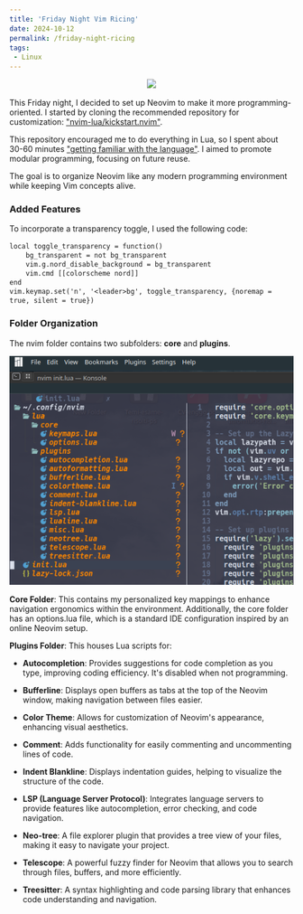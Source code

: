 ```yaml
---
title: 'Friday Night Vim Ricing'
date: 2024-10-12
permalink: /friday-night-ricing
tags:
 - Linux   
---
```


<p align="center">
    <img src = "https://github.com/user-attachments/assets/0b5913f3-713e-4ecc-92c5-c0835234dceb"/>
</p>

This Friday night, I decided to set up Neovim to make it more programming-oriented. I started by cloning the recommended repository for customization: ["nvim-lua/kickstart.nvim"](https://github.com/nvim-lua/kickstart.nvim).

This repository encouraged me to do everything in Lua, so I spent about 30-60 minutes ["getting familiar with the language"](https://learnxinyminutes.com/docs/lua/). I aimed to promote modular programming, focusing on future reuse.

The goal is to organize Neovim like any modern programming environment while keeping Vim concepts alive.

### Added Features


To incorporate a transparency toggle, I used the following code:

    local toggle_transparency = function()
        bg_transparent = not bg_transparent
        vim.g.nord_disable_background = bg_transparent
        vim.cmd [[colorscheme nord]]
    end
    vim.keymap.set('n', '<leader>bg', toggle_transparency, {noremap = true, silent = true})


### Folder Organization

The nvim folder contains two subfolders: **core** and **plugins**.

![](/assets/img/screen-plugins.png)

**Core Folder**: This contains my personalized key mappings to enhance navigation ergonomics within the environment. Additionally, the core folder has an options.lua file, which is a standard IDE configuration inspired by an online Neovim setup.

**Plugins Folder**: This houses Lua scripts for:

- **Autocompletion**: Provides suggestions for code completion as you type, improving coding efficiency. It's disabled when not programming.

- **Bufferline**: Displays open buffers as tabs at the top of the Neovim window, making navigation between files easier.

- **Color Theme**: Allows for customization of Neovim's appearance, enhancing visual aesthetics.

- **Comment**: Adds functionality for easily commenting and uncommenting lines of code.

- **Indent Blankline**: Displays indentation guides, helping to visualize the structure of the code.

- **LSP (Language Server Protocol)**: Integrates language servers to provide features like autocompletion, error checking, and code navigation.

- **Neo-tree**: A file explorer plugin that provides a tree view of your files, making it easy to navigate your project.

- **Telescope**: A powerful fuzzy finder for Neovim that allows you to search through files, buffers, and more efficiently.

- **Treesitter**: A syntax highlighting and code parsing library that enhances code understanding and navigation.


